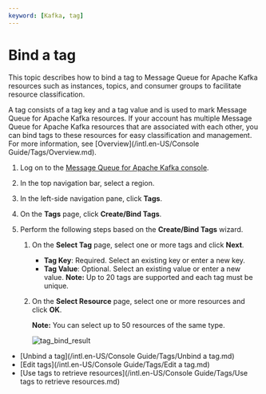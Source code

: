 ```yaml
---
keyword: [Kafka, tag]
---
```


# Bind a tag

This topic describes how to bind a tag to Message Queue for Apache Kafka resources such as instances, topics, and consumer groups to facilitate resource classification.

A tag consists of a tag key and a tag value and is used to mark Message Queue for Apache Kafka resources. If your account has multiple Message Queue for Apache Kafka resources that are associated with each other, you can bind tags to these resources for easy classification and management. For more information, see [Overview](/intl.en-US/Console Guide/Tags/Overview.md).

1.  Log on to the [Message Queue for Apache Kafka console](https://kafka.console.aliyun.com/?spm=a2c4g.11186623.2.10.22f150ddqNXasY).

2.  In the top navigation bar, select a region.

3.  In the left-side navigation pane, click **Tags**.

4.  On the **Tags** page, click **Create/Bind Tags**.

5.  Perform the following steps based on the **Create/Bind Tags** wizard.

    1.  On the **Select Tag** page, select one or more tags and click **Next**.

        -   **Tag Key**: Required. Select an existing key or enter a new key.
        -   **Tag Value**: Optional. Select an existing value or enter a new value.
        **Note:** Up to 20 tags are supported and each tag must be unique.

    2.  On the **Select Resource** page, select one or more resources and click **OK**.

        **Note:** You can select up to 50 resources of the same type.

        ![tag_bind_result](https://static-aliyun-doc.oss-accelerate.aliyuncs.com/assets/img/en-US/5150549951/p70114.png)


-   [Unbind a tag](/intl.en-US/Console Guide/Tags/Unbind a tag.md)
-   [Edit tags](/intl.en-US/Console Guide/Tags/Edit a tag.md)
-   [Use tags to retrieve resources](/intl.en-US/Console Guide/Tags/Use tags to retrieve resources.md)

